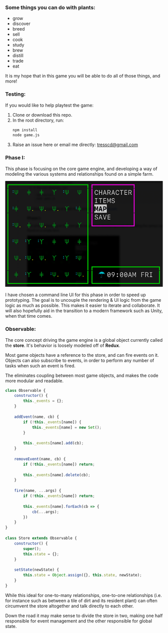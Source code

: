 ### Some things you can do with plants:
* grow
* discover
* breed
* sell
* cook
* study
* brew
* distill
* trade
* eat

It is my hope that in this game you will be able to do all of those things, and more!

### Testing:

If you would like to help playtest the game:
1. Clone or download this repo.
2. In the root directory, run:
    ```bash
    npm install
    node game.js
    ```
3. Raise an issue here or email me directly: tresscd@gmail.com

### Phase I:


This phase is focusing on the core game engine, and developing a way of modeling the various systems and relationships found on a simple farm.

![screenshot](11_26_2019.png)

I have chosen a command line UI for this phase in order to speed up prototyping. The goal is to uncouple the rendering & UI logic from the game logic as much as possible. This makes it easier to iterate and collaborate. It will also hopefully aid in the transition to a modern framework such as Unity, when that time comes.

### Observable:

The core concept driving the game engine is a global object currently called the **store**. It's behavior is loosely modeled off of **Redux**.

Most game objects have a reference to the store, and can fire events on it. Objects can also subscribe to events, in order to perform any number of tasks when such an event is fired.

The eliminates coupling between most game objects, and makes the code more modular and readable.

```javascript
class Observable {
    constructor() {
        this._events = {};
    }

    addEvent(name, cb) {
        if (!this._events[name]) {
            this._events[name] = new Set();
        }

        this._events[name].add(cb);
    }

    removeEvent(name, cb) {
        if (!this._events[name]) return;

        this._events[name].delete(cb);
    }

    fire(name, ...args) {
        if (!this._events[name]) return;

        this._events[name].forEach(cb => {
            cb(...args);
        })
    }
}

class Store extends Observable {
    constructor() {
        super();
        this.state = {};
    }

    setState(newState) {
        this.state = Object.assign({}, this.state, newState);
    }
}
```

While this ideal for one-to-many relationships, one-to-one relationships (i.e. for instance such as between a tile of dirt and its resident plant) can often circumvent the store altogether and talk directly to each other.

Down the road it may make sense to divide the store in two, making one half responsible for event management and the other responsible for global state.